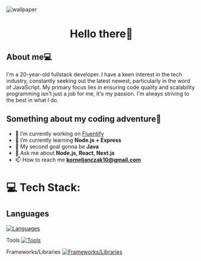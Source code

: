 
<img align="center" alt="wallpaper" src="https://images.wallpapersden.com/image/download/small-memory_am1pa2aUmZqaraWkpJRobWllrWdma2U.jpg" />

<h1 align="center">Hello there👋</h1>

<h2 align="left">About me💻</h2>
I'm a 20-year-old fullstack developer. I have a keen interest in the tech industry, constantly seeking out the latest newest, particularly in the word of JavaScript. My primary focus lies in ensuring code quality and scalability programming isn't just a job for me, it's my passion. I'm always striving to the best in what I do.

<h2 align="left">Something about my coding adventure🤖</h2>

- 🔭 I’m currently working on <a href="https://github.com/KornelJanczak/Fluentify" target="_blank">Fluentify</a>
- 🌱 I’m currently learning **Node.js + Express**
- 🎯 My second goal gonna be **Java** 
- 💬 Ask me about **Node.js, React, Next.js**
- 📫 How to reach me **korneljanczak10@gmail.com**

<p align="left">
</p>

# 💻 Tech Stack:

## Languages
[![Languages](https://skillicons.dev/icons?i=ts,js,css,html&perline=6)](https://skillicons.dev)

Tools
[![Tools](https://skillicons.dev/icons?i=postman,git&perline=6)](https://skillicons.dev)

Frameworks/Libraries
[![Frameworks/Libraries](https://skillicons.dev/icons?i=react,nodejs,express,nextjs,postgresql,mongodb,tailwindcss&perline=7)](https://skillicons.dev)
